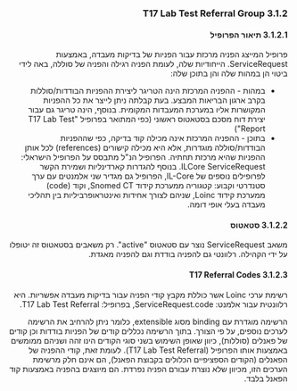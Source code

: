 <div dir="rtl" markdown="1">

### 3.1.2 T17 Lab Test Referral Group

#### 3.1.2.1 תיאור הפרופיל
פרופיל המייצג הפניה מרכזת עבור הפניות של בדיקות מעבדה, באמצעות ServiceRequest.
הייחודיות שלה, לעומת הפניה רגילה והפניה של סוללה, באה לידי ביטוי הן במהות שלה והן בתוכן שלה:
-	במהות - ההפניה המרכזת הינה הטריגר ליצירת ההפניות הבודדות/סוללות בקרב ארגון הבריאות המבצע. בעת קבלתה ניתן לייצר את כל ההפניות המקושרות אליו במערכת המעבדות המקומית.
בנוסף, הינה טריגר גם עבור יצירת דוח מסכם בסטאטוס ראשוני (כפי המתואר בפרופיל "T17 Lab Test Report")
-	בתוכן - ההפניה המרכזת אינה מכילה קוד בדיקה, כפי שההפניות הבודדות/סוללה מוגדרות, אלא היא מכילה קישורים (references) לכל אותן ההפניות שהיא מרכזת תחתיה.
הפרופיל הנ"ל מתבסס על הפרופיל הישראלי: ILCore ServiceRequest.
בנוסף להגדרות קארדינליות ושמירת הקשר לפרופילים נוספים של IL-Core, הפרופיל גם מגדיר שני אלמנטים עם ערך סטנדרטי וקבוע: קטגוריה ממערכת קידוד Snomed CT, וקוד (code) ממערכת קידוד Loinc, שניהם לצורך אחידות ואינטראופרביליות בין תהליכי מעבדה בעלי אופי דומה.

#### 3.1.2.2	סטאטוס
משאב ServiceRequest נוצר עם סטאטוס "active". רק משאבים בסטאטוס זה יטופלו על ידי הקהילה.
רלוונטי גם להפניה בודדת וגם להפניה מאגדת.

#### 3.1.2.3 T17 Referral Codes
רשימת ערכי Loinc אשר כוללת מקבץ קודי הפניה עבור בדיקות מעבדה אפשריות.
היא רלוונטית עבור אלמנט: ServiceRequest.code, בפרופיל: T17 Lab Test Referral.

הרשימה מוגדרת עם binding מסוג extensible, כלומר ניתן להרחיב את הרשימה לערכים נוספים, על פי הצורך.
בתוך הרשימה נכללים קודים של הפניות בודדות וכן קודים של פאנלים (סוללות), כיוון שאופן השימוש בשני סוגי הקודים הינו זהה ושניהם ממומשים באמצעות אותו הפרופיל (T17 Lab Test Referral).
לעומת זאת, קודי ההפניה של הפאנלים (הקודים הספציפיים הכלולים בקבוצת הפאנל), הם אינם חלק מרשימת הערכים הזו, מכיוון שלא נוצרת עבורם הפניה נפרדת. הם מיוצגים בהפניה באמצעות קוד הפאנל בלבד.



</div>
